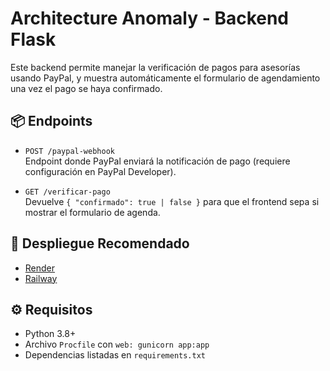 # Architecture Anomaly - Backend Flask

Este backend permite manejar la verificación de pagos para asesorías usando PayPal, y muestra automáticamente el formulario de agendamiento una vez el pago se haya confirmado.

## 📦 Endpoints

- `POST /paypal-webhook`  
  Endpoint donde PayPal enviará la notificación de pago (requiere configuración en PayPal Developer).

- `GET /verificar-pago`  
  Devuelve `{ "confirmado": true | false }` para que el frontend sepa si mostrar el formulario de agenda.

## 🚀 Despliegue Recomendado

- [Render](https://render.com)
- [Railway](https://railway.app)

## ⚙️ Requisitos

- Python 3.8+
- Archivo `Procfile` con `web: gunicorn app:app`
- Dependencias listadas en `requirements.txt`